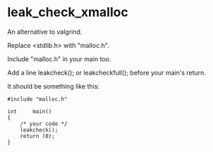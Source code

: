 # leak_check_xmalloc

An alternative to valgrind.

Replace <stdlib.h> with "malloc.h".

Include "malloc.h" in your main too.

Add a line leakcheck(); or leakcheckfull(); before your main's return.

It should be something like this:

	#include "malloc.h"

	int		main()
	{
		/* your code */
		leakcheck();
		return (0);
	}
